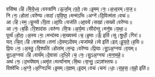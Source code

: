 

  
वसि॑ष्व।हि।मि॒ये॒ध्य॒।वस्त्रा॑णि।ऊ॒र्जा॒म्।प॒ते॒।सः।इ॒मम्।नः॒।अ॒ध्व॒रम्।य॒ज॒॥  
नि।नः॒।होता॑।वरे॑ण्यः।सदा॑।य॒वि॒ष्ठ॒।मन्म॑ऽभिः।अग्ने॑।दि॒वित्म॑ता।वचः॑॥  
आ।हि।स्म॒।सू॒नवे॑।पि॒ता।आ॒पिः।यज॑ति।आ॒पये॑।सखा॑।सख्ये॑।वरे॑ण्यः॥  
आ।नः॒।ब॒र्हिः।रि॒शाद॑सः।वरु॑णः।मि॒त्रः।अ॒र्य॒मा।सीद॑न्तु।मनु॑षः।य॒था॒॥  
पूर्व्य॑।हो॒तः॒।अ॒स्य।नः॒।मन्द॑स्व।स॒ख्यस्य॑।च॒।इ॒माः।ऊँ॒ इति॑।सु।श्रु॒धी॒।गिरः॑॥  
यत्।चि॒त्।हि।शश्व॑ता।तना॑।दे॒वम्ऽदे॑वम्।यजा॑महे।त्वे इति॑।इत्।हू॒य॒ते॒।ह॒विः॥  
प्रि॒यः।नः॒।अ॒स्तु॒।वि॒श्पतिः॑।होता॑म्।म॒न्द्रः।वरे॑ण्यः।प्रि॒याः।सु॒ऽअ॒ग्नयः॑।व॒यम्॥  
सु॒ऽअ॒ग्नयः॑।हि।वार्य॑म्।दे॒वासः॑।द॒धि॒रे।च॒।नः॒।सु॒ऽअ॒ग्नयः॑।म॒ना॒म॒हे॒॥  
अथ॑।नः॒।उ॒भये॑षाम्।अमृ॑त।मर्त्या॑नाम्।मि॒थः।स॒न्तु॒।प्रऽश॑स्तयः॥  
विश्वे॑भिः।अ॒ग्ने॒।अ॒ग्निऽभिः॑।इ॒मम्।य॒ज्ञम्।इ॒दम्।वचः॑।चनः॑।धाः॒।स॒ह॒स॒।य॒हो॒ इति॑॥  
